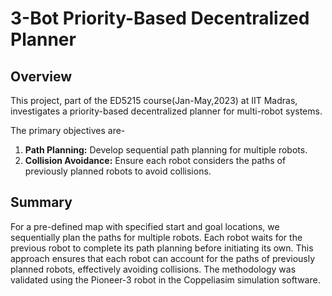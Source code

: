 # 3-Bot Priority-Based Decentralized Planner

## Overview

This project, part of the ED5215 course(Jan-May,2023) at IIT Madras, investigates a priority-based decentralized planner for multi-robot systems.

The primary objectives are-

1. **Path Planning:** Develop sequential path planning for multiple robots.
2. **Collision Avoidance:** Ensure each robot considers the paths of previously planned robots to avoid collisions.

## Summary

For a pre-defined map with specified start and goal locations, we sequentially plan the paths for multiple robots. Each robot waits for the previous robot to complete its path planning before initiating its own. This approach ensures that each robot can account for the paths of previously planned robots, effectively avoiding collisions. The methodology was validated using the Pioneer-3 robot in the Coppeliasim simulation software.



